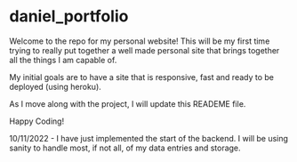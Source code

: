 # daniel_portfolio
Welcome to the repo for my personal website! This will be my first time trying to really put together a well made personal site that brings together all the things I am capable of.

My initial goals are to have a site that is responsive, fast and ready to be deployed (using heroku).

As I move along with the project, I will update this READEME file.

Happy Coding!


10/11/2022 - I have just implemented the start of the backend. I will be using sanity to handle most, if not all, of my data entries and storage. 
